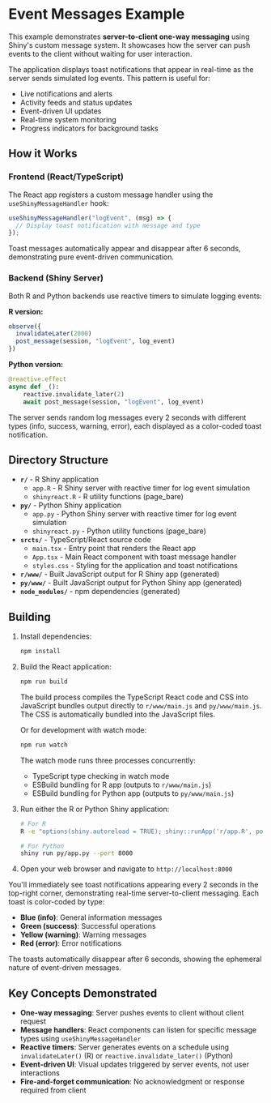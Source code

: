 # Event Messages Example

This example demonstrates **server-to-client one-way messaging** using Shiny's custom message system. It showcases how the server can push events to the client without waiting for user interaction.

The application displays toast notifications that appear in real-time as the server sends simulated log events. This pattern is useful for:

- Live notifications and alerts
- Activity feeds and status updates  
- Event-driven UI updates
- Real-time system monitoring
- Progress indicators for background tasks

## How it Works

### Frontend (React/TypeScript)
The React app registers a custom message handler using the `useShinyMessageHandler` hook:

```typescript
useShinyMessageHandler("logEvent", (msg) => {
  // Display toast notification with message and type
});
```

Toast messages automatically appear and disappear after 6 seconds, demonstrating pure event-driven communication.

### Backend (Shiny Server)
Both R and Python backends use reactive timers to simulate logging events:

**R version:**
```r
observe({
  invalidateLater(2000)
  post_message(session, "logEvent", log_event)
})
```

**Python version:**
```python
@reactive.effect
async def _():
    reactive.invalidate_later(2)
    await post_message(session, "logEvent", log_event)
```

The server sends random log messages every 2 seconds with different types (info, success, warning, error), each displayed as a color-coded toast notification.

## Directory Structure

- **`r/`** - R Shiny application
  - `app.R` - R Shiny server with reactive timer for log event simulation
  - `shinyreact.R` - R utility functions (page_bare)
- **`py/`** - Python Shiny application  
  - `app.py` - Python Shiny server with reactive timer for log event simulation
  - `shinyreact.py` - Python utility functions (page_bare)
- **`srcts/`** - TypeScript/React source code
  - `main.tsx` - Entry point that renders the React app
  - `App.tsx` - Main React component with toast message handler
  - `styles.css` - Styling for the application and toast notifications
- **`r/www/`** - Built JavaScript output for R Shiny app (generated)
- **`py/www/`** - Built JavaScript output for Python Shiny app (generated)
- **`node_modules/`** - npm dependencies (generated)

## Building

1. Install dependencies:
   ```bash
   npm install
   ```

2. Build the React application:
   ```bash
   npm run build
   ```

   The build process compiles the TypeScript React code and CSS into JavaScript bundles output directly to `r/www/main.js` and `py/www/main.js`. The CSS is automatically bundled into the JavaScript files.

   Or for development with watch mode:
   ```bash
   npm run watch
   ```

   The watch mode runs three processes concurrently:
   - TypeScript type checking in watch mode
   - ESBuild bundling for R app (outputs to `r/www/main.js`)
   - ESBuild bundling for Python app (outputs to `py/www/main.js`)

3. Run either the R or Python Shiny application:

   ```bash
   # For R
   R -e "options(shiny.autoreload = TRUE); shiny::runApp('r/app.R', port=8000)"
   
   # For Python
   shiny run py/app.py --port 8000
   ```

4. Open your web browser and navigate to `http://localhost:8000`

You'll immediately see toast notifications appearing every 2 seconds in the top-right corner, demonstrating real-time server-to-client messaging. Each toast is color-coded by type:

- **Blue (info)**: General information messages
- **Green (success)**: Successful operations  
- **Yellow (warning)**: Warning messages
- **Red (error)**: Error notifications

The toasts automatically disappear after 6 seconds, showing the ephemeral nature of event-driven messages.

## Key Concepts Demonstrated

- **One-way messaging**: Server pushes events to client without client request
- **Message handlers**: React components can listen for specific message types using `useShinyMessageHandler`
- **Reactive timers**: Server generates events on a schedule using `invalidateLater()` (R) or `reactive.invalidate_later()` (Python)
- **Event-driven UI**: Visual updates triggered by server events, not user interactions
- **Fire-and-forget communication**: No acknowledgment or response required from client
